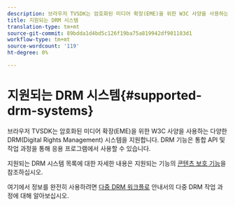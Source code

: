 ```yaml
---
description: 브라우저 TVSDK는 암호화된 미디어 확장(EME)을 위한 W3C 사양을 사용하는 다양한 DRM(Digital Rights Management) 시스템을 지원합니다. DRM 기능은 통합 API 및 작업 과정을 통해 응용 프로그램에서 사용할 수 있습니다.
title: 지원되는 DRM 시스템
translation-type: tm+mt
source-git-commit: 89bdda1d4bd5c126f19ba75a819942df901183d1
workflow-type: tm+mt
source-wordcount: '119'
ht-degree: 0%

---
```



# 지원되는 DRM 시스템{#supported-drm-systems}

브라우저 TVSDK는 암호화된 미디어 확장(EME)을 위한 W3C 사양을 사용하는 다양한 DRM(Digital Rights Management) 시스템을 지원합니다. DRM 기능은 통합 API 및 작업 과정을 통해 응용 프로그램에서 사용할 수 있습니다.

지원되는 DRM 시스템 목록에 대한 자세한 내용은 지원되는 기능의 [콘텐츠 보호 기능](../../../release-notes/tvsdk-24-browser.md#table-hls-content-protection-features)을 참조하십시오.

여기에서 정보를 완전히 사용하려면 [다중 DRM 워크플로](https://helpx.adobe.com/content/dam/help/en/primetime/drm/drm_multi_drm_workflows.pdf) 안내서의 다중 DRM 작업 과정에 대해 알아보십시오.
